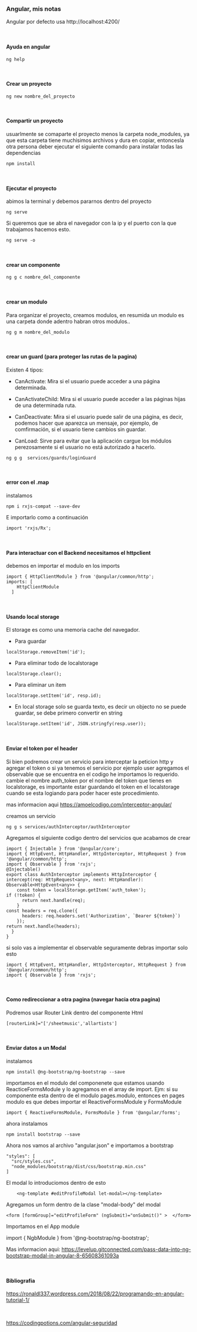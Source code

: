 ### Angular, mis notas
Angular por defecto usa http://localhost:4200/ 

<br/>

#### Ayuda en angular
```
ng help
```
<br/>

#### Crear un proyecto
```
ng new nombre_del_proyecto
```
<br/>

#### Compartir un proyecto
usuarlmente se comaparte el proyecto menos la carpeta node_modules, ya que esta carpeta tiene muchisimos archivos y dura en copiar, entoncesla otra persona deber ejecutar el siguiente comando para instalar todas las dependencias
```
npm install
```

<br/>

#### Ejecutar el proyecto
abimos la terminal y debemos pararnos dentro del proyecto
```
ng serve
```
Si queremos que se abra el navegador con la ip y el puerto con la que trabajamos hacemos esto. 
```
ng serve -o
```

<br/>


#### crear un componente

```
ng g c nombre_del_componente
```

<br/>


#### crear un modulo
Para organizar el proyecto, creamos modulos, en resumida un modulo es una carpeta donde adentro habran otros modulos..
```
ng g m nombre_del_modulo
```

<br/>


#### crear un guard (para proteger las rutas de la pagina)

Existen 4 tipos:
* CanActivate: Mira si el usuario puede acceder a una página determinada.

* CanActivateChild: Mira si el usuario puede acceder a las páginas hijas de una determinada ruta.

* CanDeactivate: Mira si el usuario puede salir de una página, es decir, podemos hacer que aparezca un mensaje, por ejemplo, de comfirmación, si el usuario tiene cambios sin guardar.

* CanLoad: Sirve para evitar que la aplicación cargue los módulos perezosamente si el usuario no está autorizado a hacerlo.

```
ng g g  services/guards/loginGuard
```


<br/>

#### error con el .map
instalamos
```
npm i rxjs-compat --save-dev
```
E importarlo como a continuación

```
import 'rxjs/Rx';
```

<br/>

#### Para interactuar con el Backend necesitamos el httpclient
debemos en importar el modulo en los imports

```
import { HttpClientModule } from '@angular/common/http';
imports: [
    HttpClientModule
  ]
```

<br/>

#### Usando local storage

El storage es como una memoria cache del navegador.

* Para guardar

```
localStorage.removeItem('id');
```

* Para eliminar todo de localstorage

```
localStorage.clear();
```

* Para eliminar un item

```
localStorage.setItem('id', resp.id);
```

* En local storage solo se guarda texto, es decir un objecto no se puede guardar, se debe primero convertir en string

```
localStorage.setItem('id', JSON.stringfy(resp.user));
```

<br/>

#### Enviar el token por el header
Si bien podremos crear un servicio para interceptar la peticion http y agregar el token o si ya tenemos el servicio
por ejemplo user agregamos el observable que se encuentra en el codigo he importamos lo requerido. cambie el nombre
auth_token por el nombre del token que tienes en localstorage, es importante estar guardando el token en el 
localstorage cuando se esta logiando para poder hacer este procedimiento.

mas informacion aqui https://amoelcodigo.com/interceptor-angular/

creamos un servicio

```
ng g s services/authInterceptor/authInterceptor
```

Agregamos el siguiente codigo dentro del servicios que acabamos de crear

```
import { Injectable } from '@angular/core';
import { HttpEvent, HttpHandler, HttpInterceptor, HttpRequest } from '@angular/common/http';
import { Observable } from 'rxjs';
@Injectable()
export class AuthInterceptor implements HttpInterceptor {
intercept(req: HttpRequest<any>, next: HttpHandler): Observable<HttpEvent<any>> {
    const token = localStorage.getItem('auth_token');
if (!token) {
      return next.handle(req);
    }
const headers = req.clone({
      headers: req.headers.set('Authorization', `Bearer ${token}`)
    });
return next.handle(headers);
  }
}
```
si solo vas a implementar el observable seguramente debras importar solo esto

```
import { HttpEvent, HttpHandler, HttpInterceptor, HttpRequest } from '@angular/common/http';
import { Observable } from 'rxjs';
```

<br/>

#### Como redireccionar a otra pagina (navegar hacia otra pagina)
Podremos usar Router Link dentro del componente Html

```
[routerLink]="['/sheetmusic','allartists']
```

<br/>

#### Enviar datos a un Modal

instalamos 

```
npm install @ng-bootstrap/ng-bootstrap --save
```


importamos en el modulo del componenete que estamos usando ReacticeFormsModule y lo agregamos en 
el array de import. Ejm: si su componente esta dentro de el modulo pages.modulo, entonces en pages  
modulo es que debes importar el ReactiveFormsModule y FormsModule

```
import { ReactiveFormsModule, FormsModule } from '@angular/forms';

```

ahora instalamos

```
npm install bootstrap --save
```

Ahora nos vamos al archivo "angular.json" e importamos a bootstrap

```
"styles": [
  "src/styles.css",
  "node_modules/bootstrap/dist/css/bootstrap.min.css"
]
```

El modal lo introduciomos dentro de esto

```
    <ng-template #editProfileModal let-modal></ng-template>
```

Agregamos  un form dentro de la clase "modal-body" del modal

```
<form [formGroup]="editProfileForm" (ngSubmit)="onSubmit()" >  </form>

```

Importamos en el App module

import { NgbModule } from '@ng-bootstrap/ng-bootstrap';



Mas informacion aqui: https://levelup.gitconnected.com/pass-data-into-ng-bootstrap-modal-in-angular-8-65608361093a

<br/>


#### Bibliografia

https://ronaldl337.wordpress.com/2018/08/22/programando-en-angular-tutorial-1/

<br/>

https://codingpotions.com/angular-seguridad
